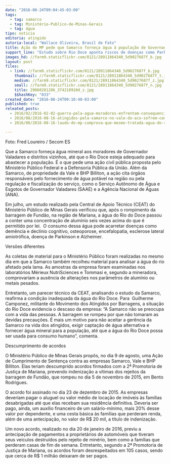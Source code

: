 ```yaml
---
date: "2016-08-24T09:04:45-03:00"
tags:
  - tag: samarco
  - tag: Ministério-Publico-de-Minas-Gerais
  - tag: água
tipo: noticia
editoria: atingido
autoria-local: "Wallace Oliveira, Brasil de Fato"
title: Ação do MP pede que Samarco forneça água à população de Governador Valadares
support_line: "Estudo sobre Rio Doce aponta riscos de doenças como Parkinson, Alzheimer e osteoporose"
images_hd: //farm9.staticflickr.com/8121/28911864340_5d9027687f_b.jpg
layout: post
files:
  - link: //farm9.staticflickr.com/8121/28911864340_5d9027687f_b.jpg
    thumbnail: //farm9.staticflickr.com/8121/28911864340_5d9027687f_t.jpg
    medium: //farm9.staticflickr.com/8121/28911864340_5d9027687f_z.jpg
    small: //farm9.staticflickr.com/8121/28911864340_5d9027687f_n.jpg
    title: 29060281286_374218910d_z.jpg
    $$hashKey: "033"
created_date: "2016-08-24T09:10:40-03:00"
published: true
releated_posts:
  - 2016/02/2016-02-02-guerra-pela-agua-moradores-enfrentam-consequencias-da-contaminacao-do-rio-doce.md
  - 2016/08/2016-08-16-atingidos-pela-samarco-no-vale-do-aco-sofrem-com-agua-contaminada.md
  - 2016/08/2016-08-16-laudo-do-mp-comprova-que-mesmo-tratada-agua-do-rio-doce-permanece-contaminada-em-governador-valadares.md

---
```

<p>Foto: Fred Loureiro / Secom ES</p>

<p>Que a Samarco forne&ccedil;a &aacute;gua mineral aos moradores de Governador Valadares e distritos vizinhos, at&eacute; que o Rio Doce esteja adequado para abastecer a popula&ccedil;&atilde;o. &Eacute; o que pede uma a&ccedil;&atilde;o civil p&uacute;blica proposta pelo Minist&eacute;rio P&uacute;blico Federal e a Defensoria P&uacute;blica da Uni&atilde;o. Al&eacute;m da Samarco, de propriedade da Vale e BHP Billiton, a a&ccedil;&atilde;o cita &oacute;rg&atilde;os respons&aacute;veis pelo fornecimento de &aacute;gua pot&aacute;vel na regi&atilde;o ou pela regula&ccedil;&atilde;o e fiscaliza&ccedil;&atilde;o do servi&ccedil;o, como o Servi&ccedil;o Aut&ocirc;nomo de &Aacute;gua e Esgotos de Governador Valadares (SAAE) e a Ag&ecirc;ncia Nacional de &Aacute;guas (ANA).</p>

<p>Em julho, um estudo realizado pela Central de Apoio T&eacute;cnico (CEAT) do Minist&eacute;rio P&uacute;blico de Minas Gerais verificou que, ap&oacute;s o rompimento da barragem de Fund&atilde;o, na regi&atilde;o de Mariana, a &aacute;gua do Rio do Doce passou a conter uma concentra&ccedil;&atilde;o de alum&iacute;nio seis vezes acima do que &eacute; permitido por lei.&nbsp; O consumo dessa &aacute;gua pode acarretar doen&ccedil;as como dem&ecirc;ncia e decl&iacute;nio cognitivo, osteoporose, encefalopatia, esclerose lateral amiotr&oacute;fica, doen&ccedil;a de Parkinson e Alzheimer.</p>

<p>Vers&otilde;es diferentes</p>

<p>As coletas de material para o Minist&eacute;rio P&uacute;blico foram realizadas no mesmo dia em que a Samarco tamb&eacute;m recolheu material para analisar a &aacute;gua do rio afetado pela lama. As amostras da empresa foram examinadas nos laborat&oacute;rios M&eacute;rieux NutriSciences e Tommasi e, segundo a mineradora, comprovariam a aus&ecirc;ncia de altera&ccedil;&otilde;es nos par&acirc;metros de alum&iacute;nio ou metais pesados.</p>

<p>Entretanto, um parecer t&eacute;cnico da CEAT, analisando o estudo da Samarco, reafirma a condi&ccedil;&atilde;o inadequada da &aacute;gua do Rio Doce. Para&nbsp; Guilherme Camponez, militante do Movimento dos Atingidos por Barragens, a situa&ccedil;&atilde;o do Rio Doce evidencia o descaso da empresa: &ldquo;A Samarco n&atilde;o se preocupa com a vida das pessoas. A barragem se rompeu por que n&atilde;o tomaram as devidas precau&ccedil;&otilde;es. &Eacute; mais um motivo para n&atilde;o aceitar a ger&ecirc;ncia da Samarco na vida dos atingidos, exigir capta&ccedil;&atilde;o de &aacute;gua alternativa e fornecer &aacute;gua mineral para a popula&ccedil;&atilde;o, at&eacute; que a &aacute;gua do Rio Doce possa ser usada para consumo humano&rdquo;, comenta.</p>

<p>Descumprimento de acordos</p>

<p>O Minist&eacute;rio P&uacute;blico de Minas Gerais prop&ocirc;s, no dia 9 de agosto, uma A&ccedil;&atilde;o de Cumprimento de Senten&ccedil;a contra as empresas Samarco, Vale e BHP Billiton. Elas teriam descumprido acordos firmados com a 2&ordf; Promotoria de Justi&ccedil;a de Mariana, prevendo indeniza&ccedil;&atilde;o a v&iacute;timas dos rejeitos da barragem de Fund&atilde;o, que rompeu no dia 5 de novembro de 2015, em Bento Rodrigues.</p>

<p>O acordo foi assinado no dia 23 de dezembro de 2015. As empresas deveriam pagar o aluguel ou valor m&eacute;dio de loca&ccedil;&atilde;o de im&oacute;veis &agrave;s fam&iacute;lias desabrigadas at&eacute; que elas recebam sua resid&ecirc;ncia definitiva. Deveria ser pago, ainda, um aux&iacute;lio financeiro de um sal&aacute;rio-m&iacute;nimo, mais 20% desse valor por dependente, e uma cesta b&aacute;sica &agrave;s fam&iacute;lias que perderam renda, al&eacute;m de uma antecipa&ccedil;&atilde;o, no valor de R$ 20 mil, a t&iacute;tulo de indeniza&ccedil;&atilde;o.&nbsp;</p>

<p>Um novo acordo, realizado no dia 20 de janeiro de 2016, previu a antecipa&ccedil;&atilde;o de pagamentos a propriet&aacute;rios de autom&oacute;veis que tiveram seus ve&iacute;culos destru&iacute;dos pelo rejeito de min&eacute;rio, bem como a fam&iacute;lias que perderam casas de fim de semana. Entretanto, segundo a 2&ordf; Promotoria de Justi&ccedil;a de Mariana, os acordos foram desrespeitados em 105 casos, sendo que cerca de R$ 1 milh&atilde;o deixaram de ser pagos.</p>
